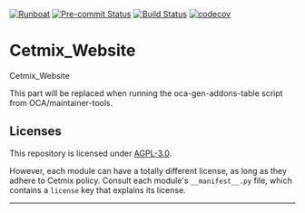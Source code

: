 <!-- /!\ Non OCA Context : Set here the badge of your runbot / runboat instance. -->

[![Runboat](https://img.shields.io/badge/runboat-Try%20me-875A7B.png)](https://runboat.cetmix.com/webui/builds?repo=cetmix/Bearnard21&target_branch=16.0)
[![Pre-commit Status](https://github.com/cetmix/Bearnard21/actions/workflows/pre-commit.yml/badge.svg?branch=16.0)](https://github.com/cetmix/Bearnard21/actions/workflows/pre-commit.yml?query=branch%3A16.0)
[![Build Status](https://github.com/cetmix/Bearnard21/actions/workflows/test.yml/badge.svg?branch=16.0)](https://github.com/cetmix/Bearnard21/actions/workflows/test.yml?query=branch%3A16.0)
[![codecov](https://codecov.io/gh/cetmix/Bearnard21/branch/16.0/graph/badge.svg)](https://codecov.io/gh/cetmix/Bearnard21)

<!-- /!\ Non OCA Context : Set here the badge of your translation instance. -->

<!-- /!\ do not modify above this line -->

# Cetmix_Website

Cetmix_Website

<!-- /!\ do not modify below this line -->

<!-- prettier-ignore-start -->

[//]: # (addons)

This part will be replaced when running the oca-gen-addons-table script from OCA/maintainer-tools.

[//]: # (end addons)

<!-- prettier-ignore-end -->

## Licenses

This repository is licensed under [AGPL-3.0](LICENSE).

However, each module can have a totally different license, as long as they adhere to
Cetmix policy. Consult each module's `__manifest__.py` file, which contains a `license`
key that explains its license.

---

<!-- /!\ Non OCA Context : Set here the full description of your organization. -->
